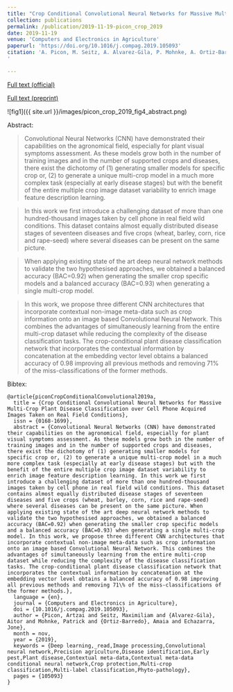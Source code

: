 ```yaml
---
title: "Crop Conditional Convolutional Neural Networks for Massive Multi-Crop Plant Disease Classification over Cell Phone Acquired Images Taken on Real Field Conditions"
collection: publications
permalink: /publication/2019-11-19-picon_crop_2019
date: 2019-11-19
venue: 'Computers and Electronics in Agriculture'
paperurl: 'https://doi.org/10.1016/j.compag.2019.105093'
citation: 'A. Picon, M. Seitz, A. Alvarez-Gila, P. Mohnke, A. Ortiz-Barredo, and J. Echazarra, “Crop conditional Convolutional Neural Networks for massive multi-crop plant disease classification over cell phone acquired images taken on real field conditions,” Computers and Electronics in Agriculture, p. 105093, Nov. 2019.
'

---
```


<a href='https://doi.org/10.1016/j.compag.2019.105093'>Full text (official)</a>

<a href='https://www.researchgate.net/publication/337383705_Crop_conditional_Convolutional_Neural_Networks_for_massive_multi-crop_plant_disease_classification_over_cell_phone_acquired_images_taken_on_real_field_conditions'>Full text (preprint)</a>

![fig1]({{ site.url }}/images/picon_crop_2019_fig4_abstract.png)

Abstract: 

> Convolutional Neural Networks (CNN) have demonstrated their capabilities on the agronomical field, especially for plant visual symptoms assessment. As these models grow both in the number of training images and in the number of supported crops and diseases, there exist the dichotomy of (1) generating smaller models for specific crop or, (2) to generate a unique multi-crop model in a much more complex task (especially at early disease stages) but with the benefit of the entire multiple crop image dataset variability to enrich image feature description learning.

> In this work we first introduce a challenging dataset of more than one hundred-thousand images taken by cell phone in real field wild conditions. This dataset contains almost equally distributed disease stages of seventeen diseases and five crops (wheat, barley, corn, rice and rape-seed) where several diseases can be present on the same picture.

> When applying existing state of the art deep neural network methods to validate the two hypothesised approaches, we obtained a balanced accuracy (BAC=0.92) when generating the smaller crop specific models and a balanced accuracy (BAC=0.93) when generating a single multi-crop model.

> In this work, we propose three different CNN architectures that incorporate contextual non-image meta-data such as crop information onto an image based Convolutional Neural Network. This combines the advantages of simultaneously learning from the entire multi-crop dataset while reducing the complexity of the disease classification tasks. The crop-conditional plant disease classification network that incorporates the contextual information by concatenation at the embedding vector level obtains a balanced accuracy of 0.98 improving all previous methods and removing 71% of the miss-classifications of the former methods.


Bibtex:

```
@article{piconCropConditionalConvolutional2019a,
  title = {Crop Conditional Convolutional Neural Networks for Massive Multi-Crop Plant Disease Classification over Cell Phone Acquired Images Taken on Real Field Conditions},
  issn = {0168-1699},
  abstract = {Convolutional Neural Networks (CNN) have demonstrated their capabilities on the agronomical field, especially for plant visual symptoms assessment. As these models grow both in the number of training images and in the number of supported crops and diseases, there exist the dichotomy of (1) generating smaller models for specific crop or, (2) to generate a unique multi-crop model in a much more complex task (especially at early disease stages) but with the benefit of the entire multiple crop image dataset variability to enrich image feature description learning. In this work we first introduce a challenging dataset of more than one hundred-thousand images taken by cell phone in real field wild conditions. This dataset contains almost equally distributed disease stages of seventeen diseases and five crops (wheat, barley, corn, rice and rape-seed) where several diseases can be present on the same picture. When applying existing state of the art deep neural network methods to validate the two hypothesised approaches, we obtained a balanced accuracy (BAC=0.92) when generating the smaller crop specific models and a balanced accuracy (BAC=0.93) when generating a single multi-crop model. In this work, we propose three different CNN architectures that incorporate contextual non-image meta-data such as crop information onto an image based Convolutional Neural Network. This combines the advantages of simultaneously learning from the entire multi-crop dataset while reducing the complexity of the disease classification tasks. The crop-conditional plant disease classification network that incorporates the contextual information by concatenation at the embedding vector level obtains a balanced accuracy of 0.98 improving all previous methods and removing 71\% of the miss-classifications of the former methods.},
  language = {en},
  journal = {Computers and Electronics in Agriculture},
  doi = {10.1016/j.compag.2019.105093},
  author = {Picon, Artzai and Seitz, Maximiliam and {Alvarez-Gila}, Aitor and Mohnke, Patrick and {Ortiz-Barredo}, Amaia and Echazarra, Jone},
  month = nov, 
  year = {2019},
  keywords = {Deep learning,_read,Image processing,Convolutional neural network,Precision agriculture,Disease identification,Early pest,Plant disease,Contextual meta-data,Contextual meta-data conditional neural network,Crop protection,Multi-crop classification,Multi-label classification,Phyto-pathology},
  pages = {105093}
}
```
